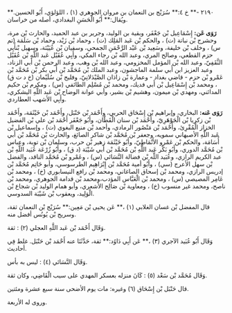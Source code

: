 ٢١٩٠ -** خ ٤:** سُرَيْج بن النعمان بن مروان الجوهري (١) ، اللؤلؤي، أَبُو الحسين.** ويُقال:** أَبُو الْحَسَنِ البغدادي، أصله من خراسان.

**رَوَى عَن:** إِسْمَاعِيل بْن جَعْفَر، وبقية بن الوليد، وجرير بن عبد الحميد، والحارث بْن مرة، وحشرج بْن نباتة (ت) ، والحكم بْن عَبد المَلِك (ت) ، وحماد بْن زَيْد، وحماد بْن سَلَمَة (تم س) ، وخلف بْن خليفة، وسَعِيد بْن عَبْد الرَّحْمَنِ الجمحي، وسفيان بْن عُيَيْنَة، وسهيل بْنأَبِي حزم القطعي، وصالح المري، وعبد الله بْن رجاء المكي، وأَبِي عُقَيْل عَبد اللَّهِ بْن عُقَيْل الثَّقَفِيّ، وعبد الله بْن المؤمل المخزومي، وعبد الله بْن وهب، وعبد الرحمن بْن أَبي الزناد، وعبد العزيز ابن أَبي سلمة الماجشون، وعبد الملك بْن مُحَمَّد بْن أَبي بكر بْن مُحَمَّد بْن عَمْرو بْن حزم - قاضي بغداد - وعمارة بْن زاذان الصَّيْدَلانِيّ، وفليح بْن سُلَيْمان (خ د ت ق) ، ومحمد بْن إِسْمَاعِيل بْن أَبي فديك، ومحمد بْن مُسْلِم الطائفي (س) ، ومكرم بْن حكيم المدائني، ومهدي بْن ميمون، وهشيم بْن بشير، وأبي عوانة الوضاح بْن عَبد اللَّهِ اليشكري، وأَبِي الأشهب العطاردي.

**رَوَى عَنه:** البخاري، وإبراهيم بْن إِسْحَاق الحربي، وأَحْمَد بْن حَنْبَل، وأَحْمَد بْن خَيْثَمَة، وأَحْمَد بْن زكريا بْن الْجَوْهَرِيّ، وأَحْمَد بْن سنان الْقَطَّان، وأَبُو جَعْفَر أَحْمَد بْن علي بْن الفضيل الخزاز الْمُقْرِئ، وأَحْمَد بْن مَنْصُور الرمادي، وأحمد بْن منيع البغوي (ت) ، وإسماعيل بْن عَبد اللَّهِ الأصبهاني سمويه، وجعفر بْن مُحَمَّد بْن شاكر الصائغ، والحارث بْن مُحَمَّد بْن أَبي أُسَامَة، والحكم بْن عَمْرو الأَنْمَاطِيّ، وأَبُو خَيْثَمَة زهير بْن حرب، وسلمان بْن توبة، وعباس بْن مُحَمَّد الدوري، وأَبُو بَكْر عَبد اللَّهِ بْن مُحَمَّد بْن أَبي شَيْبَة (د ق) ، وأَبُو زُرْعَة عُبَيد اللَّهِ بْن عبد الكريم الرازي، وعُبَيد اللَّه بْن فضالة النَّسَائي (س) ، وعَمْرو بْن مُحَمَّد الناقد، والفضل بْن سهل الأعرج (سي) ، وأَبُو أمية مُحَمَّد بْن إِبْرَاهِيم الطرسوسي، وأبو حَاتِم مُحَمَّد بْن إدريس الرازي، ومحمد بْن إسحاق الصاغاني، ومحمد بْن رافع النيسابوري (خ) ، ومحمد بْن عَامِر المصيصي (س) ، ومحمد بْن الْعَبَّاس المؤدب،ومحمد بْن قدامة الجوهري، ومحمد بْن ناصح، ومحمد غير منسوب (خ) ، ومعاوية بْن صَالِح الأشعري، وأبو همام الوليد بْن شجاع بْن الْوَلِيد، ويعقوب بْن شَيْبَة السدوسي.

قال المفضل بْن غسان الغلابي (١) ،** عَن يحيى بْن مَعِين:** سُرَيْج بْن النعمان ثقة، وسريج بْن يُونُس أفضل منه.

وَقَال أَحْمَد بْن عَبد اللَّهِ العجلي (٢) : ثقة.

وَقَال أَبُو عُبَيد الآجري (٣) ،** عَن أَبِي دَاوُد:** ثقة، حَدَّثَنَا عنه أَحْمَد بْن حَنْبَل. غلط فِي أحاديث.

وَقَال النَّسَائي (٤) : ليس به بأس.

وَقَال مُحَمَّد بْن سَعْد (٥) : كَانَ منزله بعسكر المهدي على سيب الْقَاضِي، وكان ثقة.

قال حَنْبَل بْن إِسْحَاق (٦) وغيره: مات يوم الأضحى سنة سبع عشرة ومئتين.

وروى له الأربعة.